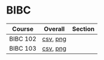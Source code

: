 # BIBC

| Course | Overall | Section |
| ------ | ------- | ------- |
| BIBC 102 | [csv](https://github.com/UCSD-Historical-Enrollment-Data/2024Summer1/blob/main/overall/BIBC%20102.csv), [png](https://raw.githubusercontent.com/UCSD-Historical-Enrollment-Data/2024Summer1/main/plot_overall/BIBC%20102.png) |  |
| BIBC 103 | [csv](https://github.com/UCSD-Historical-Enrollment-Data/2024Summer1/blob/main/overall/BIBC%20103.csv), [png](https://raw.githubusercontent.com/UCSD-Historical-Enrollment-Data/2024Summer1/main/plot_overall/BIBC%20103.png) |  |
